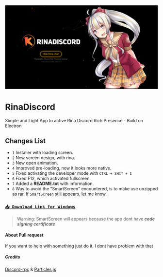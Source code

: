 ![Preview](https://github.com/MonasChinasReales/RinaDiscord/blob/main/src/img/Preview.PNG?raw=true)

# RinaDiscord
Simple and Light App to active Rina Discord Rich Presence - Build on Electron

## **Changes List**

-   `1` Installer with loading screen.
-   `2` New screen design, with rina.
-   `3` New open animation.
-   `4` Improved pre-loading, now it looks more native.
-   `5` Fixed activating the developer mode with `CTRL + SHIT + I`
-   `6` Fixed F12, which activated fullscreen.
-   `7` Added a **README.txt** with information.
-   `8` Way to avoid the "SmartScreen" encountered, is to make use unzipped as rar. If `SmartScreen` still appears, let me know.

### [`📥 Download Link for Windows`](https://cdn.discordapp.com/attachments/805397248288358420/837494530327445514/RinaInstaller.rar)
> Warning: SmartScreen will appears because the app dont have ***code signing certificate***

#### About Pull request
If you want to help with something just do it, I dont have problem with that

##### Credits
[Discord-rpc](https://www.npmjs.com/package/discord-rpc) & [Particles.js](https://www.npmjs.com/package/particles.js)